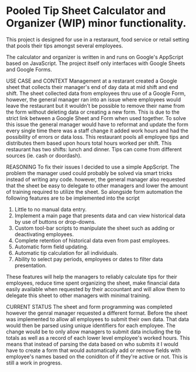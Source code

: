 # Pooled Tip Sheet Calculator and Organizer (WIP) minor functionality.
 This project is designed for use in a restaraunt, food service or retail setting that pools their tips amongst several employees.
 
 The calculator and organizer is written in and runs on Google's AppScript based on JavaScript. The project itself only interfaces with Google Sheets and Google Forms.
 
USE CASE and CONTEXT
 Management at a restarant created a Google sheet that collects their manager's end of day data at mid shift and end shift. The sheet collected data from employees thru use of a Google Form, however, the general manager ran into an issue where employees would leave the restaurant but it wouldn't be possible to remove their name from the form without deleting data or creating a new form. This is due to the strict link between a Google Sheet and Form when used together. To solve this issue the general manager would have to reformat and update the form every single time there was a staff change it added work hours and had the possibility of errors or data loss.
 This restaurant pools all employee tips and distributes them based upon hours total hours worked per shift. This restaurant has two shifts: lunch and dinner. Tips can come from different sources (ie. cash or doordash). 
 
REASONING
 To fix their issues I decided to use a simple AppScript. The problem the manager used could probably be solved via smart tricks instead of writing any code. however, the general manager also requested that the sheet be easy to delegate to other managers and lower the amount of training required to utilize the sheet. So alongside form automation the following features are to be implemented into the script
  1. Little to no manual data entry.
  2. Implement a main page that presents data and can view historical data by use of buttons or drop-downs.
  3. Custom tool-bar scripts to manipulate the sheet such as adding or deactivating employees.
  4. Complete retention of historical data even from past employees.
  5. Automatic form field updating.
  6. Automatic tip calculation for all individuals.
  7. Ability to select pay periods, employees or dates to filter data presentation.

These features will help the managers to reliably calculate tips for their employees, reduce time spent organizing the sheet, make financial data easily available when requested by their accountant and will allow them to delegate this sheet to other managers with minimal training.

CURRENT STATUS
 The sheet and form programming was completed however the genral manager requested a different format. Before the sheet was implemented to allow all employees to submit their own data. That data would then be parsed using unique identifiers for each employee. The change would be to only allow managers to submit data including the tip totals as well as a record of each lower level employee's worked hours. This means that instead of parsing the data based on who submits it I would have to create a form that would automatically add or remove fields with employee's names based on the coniditon of if they're active or not. This is still a work in progress.
 

